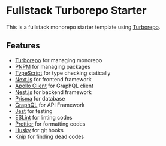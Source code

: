 # Fullstack Turborepo Starter

This is a fullstack monorepo starter template using [Turborepo](https://turborepo.org/).

## Features

- [Turborepo](https://turborepo.org/) for managing monorepo
- [PNPM](https://pnpm.io/) for managing packages
- [TypeScript](https://www.typescriptlang.org/) for type checking statically
- [Next.js](https://nextjs.org/) for frontend framework
- [Apollo Client](https://www.apollographql.com/docs/react/) for GraphQL client
- [Nest.js](https://nestjs.com/) for backend framework
- [Prisma](https://www.prisma.io/) for database
- [GraphQL](https://graphql.org/) for API Framework
- [Jest](https://jestjs.io/) for testing
- [ESLint](https://eslint.org/) for linting codes
- [Prettier](https://prettier.io/) for formatting codes
- [Husky](https://typicode.github.io/husky/) for git hooks
- [Knip](https://knip.dev/) for finding dead codes